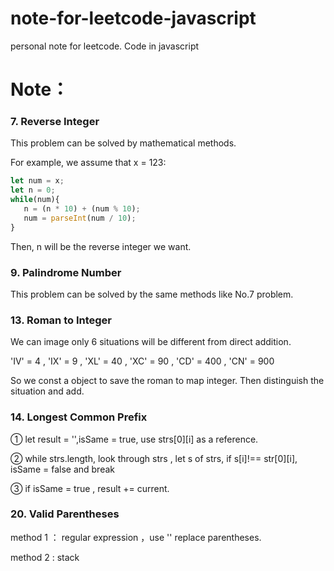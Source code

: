# note-for-leetcode-javascript
personal note for leetcode. Code in javascript

# Note：
### 7.  Reverse Integer
This problem can be solved by mathematical methods.

For example, we assume that x = 123:
```js
let num = x;
let n = 0;
while(num){
   n = (n * 10) + (num % 10);
   num = parseInt(num / 10);
}
```
Then, n will be the reverse integer we want.

### 9. Palindrome Number
This problem can be solved by the same methods like No.7 problem.

### 13. Roman to Integer
We can image only 6 situations will be different from direct addition.

'IV' = 4 , 'IX' = 9 , 'XL' = 40 , 'XC' = 90 , 'CD' = 400 , 'CN' = 900

So we const a object to save the roman to map integer. Then distinguish the situation and add.

### 14. Longest Common Prefix
① let result = '',isSame = true, use strs[0][i] as a reference.

② while strs.length, look through strs ,  let s of strs, if s[i]!== str[0][i], isSame = false and break

③ if isSame = true , result += current.

### 20. Valid Parentheses

method 1 ：
 regular expression ，use '' replace parentheses.

method 2 :
 stack
